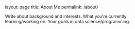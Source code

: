 layout: page
title: About Me
permalink: /about/

Write about background and interests. What you're currently learning/working on. Your goals in data science/programming.

